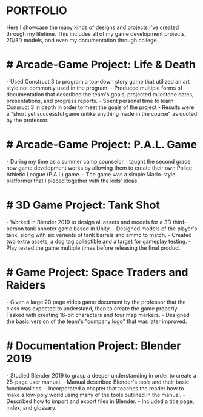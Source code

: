 <!DOCTYPE html>
<html>
<body>
<h1>PORTFOLIO</h1>
<p>Here I showcase the many kinds of designs and projects I've created through my lifetime. This includes all of my game development projects, 2D/3D models, and even my documentation through college.</p>
</body>
</html>

<h1># Arcade-Game Project: Life & Death</h1>
<p>- Used Construct 3 to program a top-down story game that utilized an art style not commonly used in the program.
- Produced multiple forms of documentation that described the team's goals, projected milestone dates, presentations, and progress reports.
- Spent personal time to learn Consruct 3 in depth in order to meet the goals of the project
- Results were a "short yet successful game unlike anything made in the course" as quoted by the professor.</p>

<h1># Arcade-Game Project: P.A.L. Game</h1>
<p>- During my time as a summer camp counselor, I taught the second grade how game development works by allowing them to create their own Police Athletic League (P.A.L) game.
- The game was a simple Mario-style platformer that I pieced together with the kids' ideas.</p> 

<h1># 3D Game Project: Tank Shot</h1>
<p>- Worked in Blender 2019 to design all assets and models for a 3D third-person tank shooter game based in Unity.
- Designed models of the player's tank, along with six varients of tank barrels and ammo to match.
- Created two extra assets, a dog tag collectible and a target for gameplay testing.
- Play tested the game multiple times before releasing the final product.<p>

<h1># Game Project: Space Traders and Raiders</h1>
<p>- Given a large 20 page video game document by the professor that the class was expected to understand, then to create the game properly.
- Tasked with creating 16-bit characters and four map markers.
- Designed the basic version of the team's "company logo" that was later improved.</p>

<h1># Documentation Project: Blender 2019</h1>
<p>- Studied Blender 2019 to grasp a deeper understanding in order to create a 25-page user manual.
- Manual described Blender's tools and their basic functionalities.
- Incorporated a chapter that teaches the reader how to make a low-poly world using many of the tools outlined in the manual.
- Described how to import and export files in Blender.
- Included a title page, index, and glossary.</p>